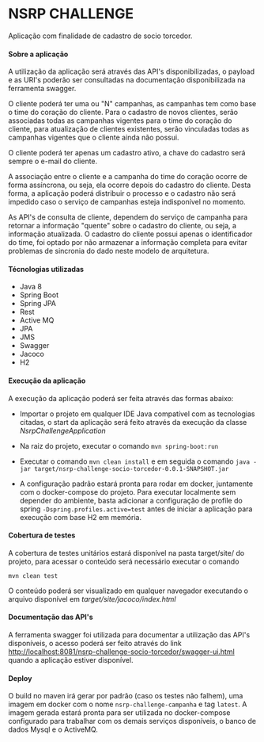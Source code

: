 # NSRP CHALLENGE

Aplicação com finalidade de cadastro de socio torcedor.

#### Sobre a aplicação

A utilização da aplicação será através das API's disponibilizadas, o payload e as URI's poderão ser consultadas na documentação
disponibilizada na ferramenta swagger.

O cliente poderá ter uma ou "N" campanhas, as campanhas tem como base o time do coração do cliente.
Para o cadastro de novos clientes, serão associadas todas as campanhas vigentes para o time do coração do cliente,
para atualização de clientes existentes, serão vinculadas todas as campanhas vigentes que o cliente ainda não possui.

O cliente poderá ter apenas um cadastro ativo, a chave do cadastro será sempre o e-mail do cliente.

A associação entre o cliente e a campanha do time do coração ocorre de forma assíncrona, ou seja, ela ocorre depois do 
cadastro do cliente. Desta forma, a aplicação poderá distribuir o processo e o cadastro não será impedido caso o serviço de 
campanhas esteja indisponível no momento.

As API's de consulta de cliente, dependem do serviço de campanha para retornar a informação "quente" sobre o cadastro do cliente,
ou seja, a informação atualizada. O cadastro do cliente possui apenas o identificador do time, foi optado por não armazenar
a informação completa para evitar problemas de sincronia do dado neste modelo de arquitetura.

#### Técnologias utilizadas

* Java 8
* Spring Boot
* Spring JPA
* Rest
* Active MQ
* JPA
* JMS
* Swagger
* Jacoco
* H2

#### Execução da aplicação

A execução da aplicação poderá ser feita através das formas abaixo: 

* Importar o projeto em qualquer IDE Java compatível com as tecnologias citadas, o start
  da aplicação será feito através da execução da classe _NsrpChallengeApplication_

* Na raiz do projeto, executar o comando `mvn spring-boot:run`

* Executar o comando `mvn clean install` e em seguida o comando `java -jar target/nsrp-challenge-socio-torcedor-0.0.1-SNAPSHOT.jar`

* A configuração padrão estará pronta para rodar em docker, juntamente com o docker-compose do projeto.
Para executar localmente sem depender do ambiente, basta adicionar a configuração de profile do spring `-Dspring.profiles.active=test`
antes de iniciar a aplicação para execução com base H2 em memória.

#### Cobertura de testes

A cobertura de testes unitários estará disponível na pasta target/site/ do projeto, para acessar o conteúdo será necessário
executar o comando

`mvn clean test`

O conteúdo poderá ser visualizado em qualquer navegador executando o arquivo disponível em _target/site/jacoco/index.html_

#### Documentação das API's

A ferramenta swagger foi utilizada para documentar a utilização das API's disponíveis, o acesso poderá ser feito através
do link [http://localhost:8081/nsrp-challenge-socio-torcedor/swagger-ui.html](http://localhost:8081/nsrp-challenge-socio-torcedor/swagger-ui.html)  quando a aplicação
estiver disponível.

#### Deploy

O build no maven irá gerar por padrão (caso os testes não falhem), uma imagem em docker com o nome `nsrp-challenge-campanha`
e tag `latest`. A imagem gerada estará pronta para ser utilizada no docker-compose configurado para trabalhar com os 
demais serviços disponíveis, o banco de dados Mysql e o ActiveMQ.
